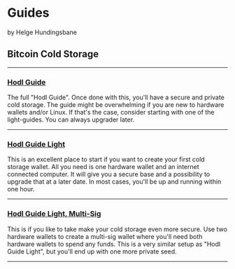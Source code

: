 # Guides
by Helge Hundingsbane

## Bitcoin Cold Storage
---

### [Hodl Guide](https://github.com/HelgeHunding/guides/blob/master/hodl-guide/README.md)

The full "Hodl Guide". Once done with this, you'll have a secure and private cold storage. The guide might be overwhelming if you are new to hardware wallets and/or Linux. If that's the case, consider starting with one of the light-guides. You can always upgrader later.

---

### [Hodl Guide Light](https://github.com/HelgeHunding/guides/blob/master/hodl-guide-light/README.md)

This is an excellent place to start if you want to create your first cold storage wallet. All you need is one hardware wallet and an internet connected computer. It will give you a secure base and a possibility to upgrade that at a later date. In most cases, you'll be up and running within one hour. 

---

### [Hodl Guide Light, Multi-Sig](https://github.com/HelgeHunding/guides/blob/master/hodl-guide-light-ms/README.md)

This is if you like to take make your cold storage even more secure. Use two hardware wallets to create a multi-sig wallet where you'll need both hardware wallets to spend any funds. This is a very similar setup as "Hodl Guide Light", but you'll end up with one more private seed.

---
